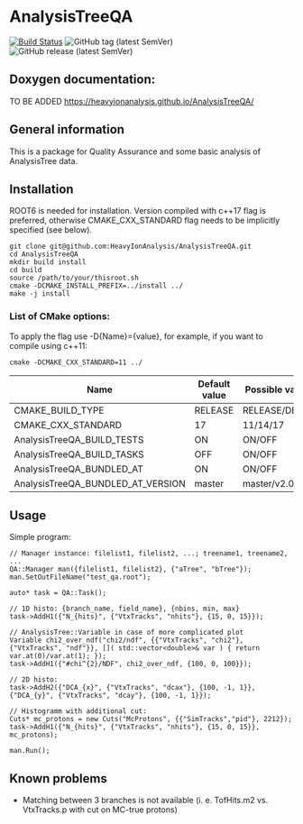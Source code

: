 # AnalysisTreeQA
[![Build Status](https://travis-ci.com/HeavyIonAnalysis/AnalysisTreeQA.svg?branch=master)](https://travis-ci.com/HeavyIonAnalysis/AnalysisTreeQA)
![GitHub tag (latest SemVer)](https://img.shields.io/github/v/tag/HeavyIonAnalysis/AnalysisTreeQA?sort=semver)
![GitHub release (latest SemVer)](https://img.shields.io/github/v/release/HeavyIonAnalysis/AnalysisTreeQA)

## Doxygen documentation:

TO BE ADDED
https://heavyionanalysis.github.io/AnalysisTreeQA/

## General information

This is a package for Quality Assurance and some basic analysis of AnalysisTree data.

## Installation

ROOT6 is needed for installation. Version compiled with c++17 flag is preferred, otherwise CMAKE_CXX_STANDARD flag needs to be implicitly specified (see below).

    git clone git@github.com:HeavyIonAnalysis/AnalysisTreeQA.git
    cd AnalysisTreeQA
    mkdir build install
    cd build
    source /path/to/your/thisroot.sh
    cmake -DCMAKE_INSTALL_PREFIX=../install ../
    make -j install

### List of CMake options:

To apply the flag use -D{Name}={value}, for example, if you want to compile using c++11:

    cmake -DCMAKE_CXX_STANDARD=11 ../

| Name  | Default value | Possible values |
| ------------- | ------------- | ---------- |
| CMAKE_BUILD_TYPE  | RELEASE  | RELEASE/DEBUG |
| CMAKE_CXX_STANDARD  | 17  | 11/14/17 |
| AnalysisTreeQA_BUILD_TESTS  | ON  | ON/OFF |
| AnalysisTreeQA_BUILD_TASKS  | OFF  | ON/OFF |
| AnalysisTreeQA_BUNDLED_AT  | ON  | ON/OFF |
| AnalysisTreeQA_BUNDLED_AT_VERSION  | master  | master/v2.0.1/... |

## Usage

Simple program: 

    // Manager instance: filelist1, filelist2, ...; treename1, treename2, ...
    QA::Manager man({filelist1, filelist2}, {"aTree", "bTree"}); 
    man.SetOutFileName("test_qa.root");

    auto* task = QA::Task();

    // 1D histo: {branch_name, field_name}, {nbins, min, max}
    task->AddH1({"N_{hits}", {"VtxTracks", "nhits"}, {15, 0, 15}}); 

    // AnalysisTree::Variable in case of more complicated plot
    Variable chi2_over_ndf("chi2/ndf", {{"VtxTracks", "chi2"}, {"VtxTracks", "ndf"}}, []( std::vector<double>& var ) { return var.at(0)/var.at(1); });
    task->AddH1({"#chi^{2}/NDF", chi2_over_ndf, {100, 0, 100}}); 

    // 2D histo:
    task->AddH2({"DCA_{x}", {"VtxTracks", "dcax"}, {100, -1, 1}}, {"DCA_{y}", {"VtxTracks", "dcay"}, {100, -1, 1}}); 

    // Histogramm with additional cut:
    Cuts* mc_protons = new Cuts("McProtons", {{"SimTracks","pid"}, 2212});
    task->AddH1({"N_{hits}", {"VtxTracks", "nhits"}, {15, 0, 15}}, mc_protons); 

    man.Run();

## Known problems

 - Matching between 3 branches is not available (i. e. TofHits.m2 vs. VtxTracks.p with cut on MC-true protons) 
